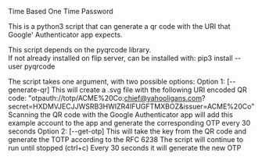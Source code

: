 Time Based One Time Password

This is a python3 script that can generate a qr code with the URI that Google' Authenticator app expects.

This script depends on the pyqrcode library.  
    If not already installed on flip server, can be installed with:
        pip3 install --user pyqrcode

The script takes one argument, with two possible options:
    Option 1:
        [--generate-qr]
            This will create a .svg file with the following URI encoded QR code:
            "otpauth://totp/ACME%20Co:chief@yahooligans.com?secret=HXDMVJECJJWSRB3HWIZR4IFUGFTMXBOZ&issuer=ACME%20Co"
            Scanning the QR code with the Google Authenticator app will add this example account to the app and 
            generate the corresponding OTP every 30 seconds
    Option 2:
        [--get-otp]
            This will take the key from the QR code and generate the TOTP according to the RFC 6238
            The script will continue to run until stopped (ctrl+c)
            Every 30 seconds it will generate the new OTP 

